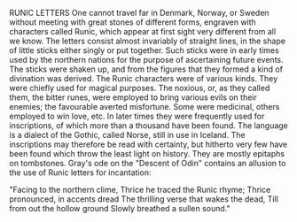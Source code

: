 RUNIC LETTERS
  One cannot travel far in Denmark, Norway, or Sweden without
  meeting with great stones of different forms, engraven with characters
  called Runic, which appear at first sight very different from all we
  know. The letters consist almost invariably of straight lines, in
  the shape of little sticks either singly or put together. Such
  sticks were in early times used by the northern nations for the
  purpose of ascertaining future events. The sticks were shaken up,
  and from the figures that they formed a kind of divination was
  derived.
  The Runic characters were of various kinds. They were chiefly used
  for magical purposes. The noxious, or, as they called them, the bitter
  runes, were employed to bring various evils on their enemies; the
  favourable averted misfortune. Some were medicinal, others employed to
  win love, etc. In later times they were frequently used for
  inscriptions, of which more than a thousand have been found. The
  language is a dialect of the Gothic, called Norse, still in use in
  Iceland. The inscriptions may therefore be read with certainty, but
  hitherto very few have been found which throw the least light on
  history. They are mostly epitaphs on tombstones.
  Gray's ode on the "Descent of Odin" contains an allusion to the
  use of Runic letters for incantation:

  "Facing to the northern clime,
  Thrice he traced the Runic rhyme;
  Thrice pronounced, in accents dread
  The thrilling verse that wakes the dead,
  Till from out the hollow ground
  Slowly breathed a sullen sound."